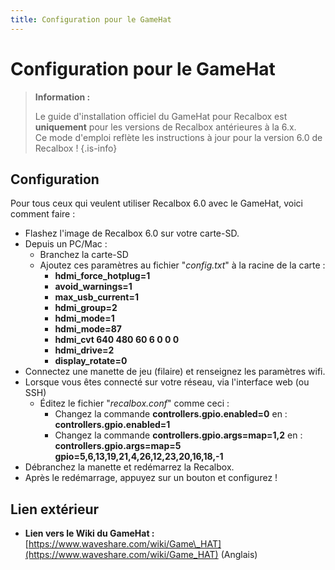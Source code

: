 ```yaml
---
title: Configuration pour le GameHat
---
```


# Configuration pour le GameHat


>**Information :**
>
>Le guide d'installation officiel du GameHat pour Recalbox est **uniquement** pour les versions de Recalbox antérieures à la 6.x.  
>Ce mode d'emploi reflète les instructions à jour pour la version 6.0 de Recalbox !
{.is-info}

## Configuration

Pour tous ceux qui veulent utiliser Recalbox 6.0 avec le GameHat, voici comment faire :

* Flashez l'image de Recalbox 6.0 sur votre carte-SD.
* Depuis un PC/Mac :
  * Branchez la carte-SD
  * Ajoutez ces paramètres au fichier "_config.txt_" à la racine de la carte :
    * **hdmi\_force\_hotplug=1**
    * **avoid\_warnings=1**
    * **max\_usb\_current=1**
    * **hdmi\_group=2**
    * **hdmi\_mode=1**
    * **hdmi\_mode=87**
    * **hdmi\_cvt 640 480 60 6 0 0 0**
    * **hdmi\_drive=2**
    * **display\_rotate=0**
* Connectez une manette de jeu \(filaire\) et renseignez les paramètres wifi.
* Lorsque vous êtes connecté sur votre réseau, via l'interface web \(ou SSH\)
  * Éditez le fichier  "_recalbox.conf_" comme ceci :
    * Changez la commande **controllers.gpio.enabled=0** en : **controllers.gpio.enabled=1**
    * Changez la commande **controllers.gpio.args=map=1,2** en : **controllers.gpio.args=map=5 gpio=5,6,13,19,21,4,26,12,23,20,16,18,-1**
* Débranchez la manette et redémarrez la Recalbox.
* Après le redémarrage, appuyez sur un bouton et configurez !

## Lien extérieur

* **Lien vers le Wiki du GameHat :** [https://www.waveshare.com/wiki/Game\_HAT](https://www.waveshare.com/wiki/Game_HAT) \(Anglais\)

